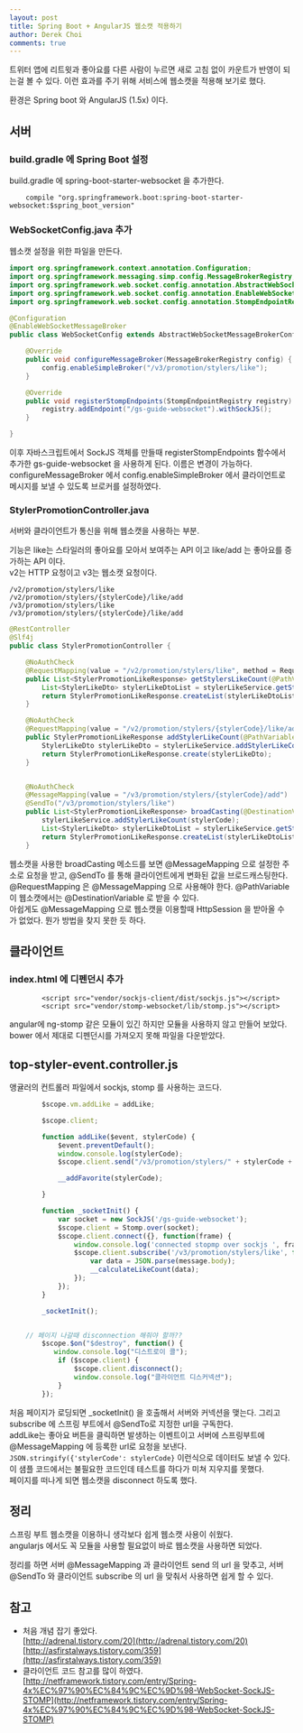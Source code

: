 ```yaml
---
layout: post
title: Spring Boot + AngularJS 웹소캣 적용하기
author: Derek Choi
comments: true
---
```


트위터 앱에 리트윗과 좋아요를 다른 사람이 누르면 새로 고침 없이 카운트가 반영이 되는걸 볼 수 있다.
이런 효과를 주기 위해 서비스에 웹소캣을 적용해 보기로 했다.

환경은 Spring boot 와 AngularJS (1.5x) 이다.

## 서버
 
### build.gradle 에 Spring Boot 설정
build.gradle 에 spring-boot-starter-websocket 을 추가한다.

```
    compile "org.springframework.boot:spring-boot-starter-websocket:$spring_boot_version"

```

### WebSocketConfig.java 추가
웹소캣 설정을 위한 파일을 만든다. 
```java
import org.springframework.context.annotation.Configuration;
import org.springframework.messaging.simp.config.MessageBrokerRegistry;
import org.springframework.web.socket.config.annotation.AbstractWebSocketMessageBrokerConfigurer;
import org.springframework.web.socket.config.annotation.EnableWebSocketMessageBroker;
import org.springframework.web.socket.config.annotation.StompEndpointRegistry;

@Configuration
@EnableWebSocketMessageBroker
public class WebSocketConfig extends AbstractWebSocketMessageBrokerConfigurer {

    @Override
    public void configureMessageBroker(MessageBrokerRegistry config) {
        config.enableSimpleBroker("/v3/promotion/stylers/like");
    }

    @Override
    public void registerStompEndpoints(StompEndpointRegistry registry) {
        registry.addEndpoint("/gs-guide-websocket").withSockJS();
    }

}
```
이후 자바스크립트에서 SockJS 객체를 만들때 registerStompEndpoints 함수에서 추가한 gs-guide-websocket 을 사용하게 된다. 이름은 변경이 가능하다.  
configureMessageBroker 에서 config.enableSimpleBroker 에서 클라이언트로 메시지를 보낼 수 있도록 브로커를 설정하였다.

### StylerPromotionController.java
서버와 클라이언트가 통신을 위해 웹소캣을 사용하는 부분.
 
기능은 like는 스타일러의 좋아요를 모아서 보여주는 API 이고 like/add 는 좋아요를 증가하는 API 이다.  
v2는 HTTP 요청이고 v3는 웹소캣 요청이다.
```
/v2/promotion/stylers/like 
/v2/promotion/stylers/{stylerCode}/like/add
/v3/promotion/stylers/like
/v3/promotion/stylers/{stylerCode}/like/add
```

```java
@RestController
@Slf4j
public class StylerPromotionController {

    @NoAuthCheck
    @RequestMapping(value = "/v2/promotion/stylers/like", method = RequestMethod.GET)
    public List<StylerPromotionLikeResponse> getStylersLikeCount(@PathVariable String stylerCode) {
        List<StylerLikeDto> stylerLikeDtoList = stylerLikeService.getStylersLikeCountAll();
        return StylerPromotionLikeResponse.createList(stylerLikeDtoList);
    }

    @NoAuthCheck
    @RequestMapping(value = "/v2/promotion/stylers/{stylerCode}/like/add", method = RequestMethod.GET)
    public StylerPromotionLikeResponse addStylerLikeCount(@PathVariable String stylerCode, HttpSession httpSession) {
        StylerLikeDto stylerLikeDto = stylerLikeService.addStylerLikeCount(stylerCode);
        return StylerPromotionLikeResponse.create(stylerLikeDto);
    }


    @NoAuthCheck
    @MessageMapping(value = "/v3/promotion/stylers/{stylerCode}/add")
    @SendTo("/v3/promotion/stylers/like")
    public List<StylerPromotionLikeResponse> broadCasting(@DestinationVariable String stylerCode) {
        stylerLikeService.addStylerLikeCount(stylerCode);
        List<StylerLikeDto> stylerLikeDtoList = stylerLikeService.getStylersLikeCountAll();
        return StylerPromotionLikeResponse.createList(stylerLikeDtoList);
    }

```

웹소캣을 사용한 broadCasting 메소드를 보면 @MessageMapping 으로 설정한 주소로 요청을 받고, @SendTo 를 통해 클라이언트에게 변화된 값을 브로드캐스팅한다.  
@RequestMapping 은 @MessageMapping 으로 사용해야 한다. @PathVariable 이 웹소캣에서는 @DestinationVariable 로 받을 수 있다.  
아쉽게도 @MessageMapping 으로 웹소캣을 이용할때 HttpSession 을 받아올 수 가 없었다. 뭔가 방법을 찾지 못한 듯 하다.

## 클라이언트
 
### index.html 에 디펜던시 추가
```
        <script src="vendor/sockjs-client/dist/sockjs.js"></script>
        <script src="vendor/stomp-websocket/lib/stomp.js"></script>
```
angular에 ng-stomp 같은 모듈이 있긴 하지만 모듈을 사용하지 않고 만들어 보았다. bower 에서 제대로 디펜던시를 가져오지 못해 파일을 다운받았다. 

## top-styler-event.controller.js
앵귤러의 컨트롤러 파일에서 sockjs, stomp 를 사용하는 코드다.  
``` js
        $scope.vm.addLike = addLike;

        $scope.client;

        function addLike($event, stylerCode) {
            $event.preventDefault();
            window.console.log(stylerCode);
            $scope.client.send("/v3/promotion/stylers/" + stylerCode + "/like/add", {}, JSON.stringify({'stylerCode': stylerCode}));

            __addFavorite(stylerCode);

        }

        function _socketInit() {
            var socket = new SockJS('/gs-guide-websocket');
            $scope.client = Stomp.over(socket);
            $scope.client.connect({}, function(frame) {
                window.console.log('connected stopmp over sockjs ', frame);
                $scope.client.subscribe('/v3/promotion/stylers/like', function(message) {
                    var data = JSON.parse(message.body);
                    __calculateLikeCount(data);
                });
            });
        }

        _socketInit();


 	// 페이지 나갈때 disconnection 해줘야 할까??
        $scope.$on("$destroy", function() {
           window.console.log("디스트로이 콜");
            if ($scope.client) {
                $scope.client.disconnect();
                window.console.log("클라이언트 디스커넥션");
            }
        });
```
처음 페이지가 로딩되면 _socketInit() 을 호출해서 서버와 커넥션을 맺는다. 그리고 subscribe 에 스프링 부트에서 @SendTo로 지정한 url을 구독한다.  
addLike는 좋아요 버튼을 클릭하면 발생하는 이벤트이고 서버에 스프링부트에 @MessageMapping 에 등록한 url로 요청을 보낸다.  
`JSON.stringify({'stylerCode': stylerCode}` 이런식으로 데이터도 보낼 수 있다. 이 샘플 코드에서는 불필요한 코드인데 테스트를 하다가 미쳐 지우지를 못했다.  
페이지를 떠나게 되면 웹소캣을 disconnect 하도록 했다.   

## 정리
스프링 부트 웹소캣을 이용하니 생각보다 쉽게 웹소캣 사용이 쉬웠다.  
angularjs 에서도 꼭 모듈을 사용할 필요없이 바로 웹소캣을 사용하면 되었다.

정리를 하면 서버 @MessageMapping 과 클라이언트 send 의 url 을 맞추고, 서버 @SendTo 와 클라이언트 subscribe 의 url 을 맞춰서 사용하면 쉽게 할 수 있다.

## 참고
- 처음 개념 잡기 좋았다.  
[http://adrenal.tistory.com/20](http://adrenal.tistory.com/20)  
[http://asfirstalways.tistory.com/359](http://asfirstalways.tistory.com/359)
- 클라이언트 코드 참고를 많이 하였다.  
[http://netframework.tistory.com/entry/Spring-4x%EC%97%90%EC%84%9C%EC%9D%98-WebSocket-SockJS-STOMP](http://netframework.tistory.com/entry/Spring-4x%EC%97%90%EC%84%9C%EC%9D%98-WebSocket-SockJS-STOMP)
